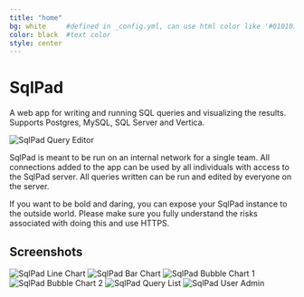 ```yaml
---
title: "home"
bg: white     #defined in _config.yml, can use html color like '#010101'
color: black  #text color
style: center
---
```


# SqlPad

A web app for writing and running SQL queries and visualizing the results. Supports Postgres, MySQL, SQL Server and Vertica.

<img class="screenshot" src="img/screenshots/query-editor.png" alt="SqlPad Query Editor">

SqlPad is meant to be run on an internal network for a single team. All connections added to the app can be used by all individuals with access to the SqlPad server. All queries written can be run and edited by everyone on the server. 

If you want to be bold and daring, you can expose your SqlPad instance to the outside world. Please make sure you fully understand the risks associated with doing this and use HTTPS.

## Screenshots

<img class="screenshot" src="img/screenshots/chart-line.png" alt="SqlPad Line Chart">

<img class="screenshot" src="img/screenshots/chart-horizontal-bar.png" alt="SqlPad Bar Chart">

<img class="screenshot" src="img/screenshots/chart-bubble-1.png" alt="SqlPad Bubble Chart 1">

<img class="screenshot" src="img/screenshots/chart-bubble-2.png" alt="SqlPad Bubble Chart 2">

<img class="screenshot" src="img/screenshots/query-list.png" alt="SqlPad Query List">

<img class="screenshot" src="img/screenshots/user-admin.png" alt="SqlPad User Admin">